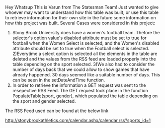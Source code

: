 Hey Whatsup This is Varun from The Statesman Team! Just wanted to give whoever may want to understand how this table was built, or use this table to retrieve information for their own site in the future some information on how this project was built. 
Several Cases were considered in this project:
1) Stony Brook University does have a women's football team. Thefore the selector's option value's disabled attribute must be set to true for football when the Women Select is selected, and the Women's disabled attribute should be set to true when the Football select is selected.
2)Everytime a select option is selected all the elements in the table are deleted and the values from the RSS feed are loaded properly into the table depending on the sport selected. 
3)We also had to consider the number of days back that we could allow to show games that have already happened. 30 days seemed like a suitable number of days. This can be seen in the setDateAndTime function. 
4) In order to retrieve the information a GET request was sent to the resepective RSS Feed. The GET request took place in the function PopulateTable(sport, gender), which populated the table depending on the sport and gender selected. 

The RSS Feed used can be found at the below link

http://stonybrookathletics.com/calendar.ashx/calendar.rss?sports_id=1
